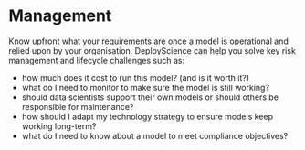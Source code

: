 # Management

Know upfront what your requirements are once a model is operational and relied upon by your organisation. DeployScience can help you solve key risk management and lifecycle challenges such as:

* how much does it cost to run this model? (and is it worth it?)
* what do I need to monitor to make sure the model is still working?
* should data scientists support their own models or should others be responsible for maintenance?
* how should I adapt my technology strategy to ensure models keep working long-term?
* what do I need to know about a model to meet compliance objectives?